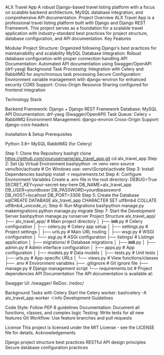 ALX Travel App
A robust Django-based travel listing platform with a focus on scalable backend architecture, MySQL database integration, and comprehensive API documentation.
Project Overview
ALX Travel App is a professional travel listing platform built with Django and Django REST Framework. This project serves as a foundation for a scalable travel application with industry-standard best practices for project structure, database configuration, and API documentation.
Key Features

Modular Project Structure: Organized following Django's best practices for maintainability and scalability
MySQL Database Integration: Robust database configuration with proper connection handling
API Documentation: Automated API documentation using Swagger/OpenAPI (drf-yasg)
Background Task Processing: Integration with Celery and RabbitMQ for asynchronous task processing
Secure Configuration: Environment variable management with django-environ for enhanced security
CORS Support: Cross-Origin Resource Sharing configured for frontend integration

Technology Stack

Backend Framework: Django + Django REST Framework
Database: MySQL
API Documentation: drf-yasg (Swagger/OpenAPI)
Task Queue: Celery + RabbitMQ
Environment Management: django-environ
Cross-Origin Support: django-cors-headers

Installation & Setup
Prerequisites

Python 3.8+
MySQL
RabbitMQ (for Celery)

Step 1: Clone the Repository
bashgit clone https://github.com/yourusername/alx_travel_app.git
cd alx_travel_app
Step 2: Set Up Virtual Environment
bashpython -m venv venv
source venv/bin/activate  # On Windows use: venv\Scripts\activate
Step 3: Install Dependencies
bashpip install -r requirements.txt
Step 4: Configure Environment Variables
Create a .env file in the root directory:
DEBUG=True
SECRET_KEY=your-secret-key-here
DB_NAME=alx_travel_app
DB_USER=yourdbuser
DB_PASSWORD=yourdbpassword
DB_HOST=localhost
DB_PORT=3306
Step 5: Create the Database
sqlCREATE DATABASE alx_travel_app CHARACTER SET utf8mb4 COLLATE utf8mb4_unicode_ci;
Step 6: Run Migrations
bashpython manage.py makemigrations
python manage.py migrate
Step 7: Start the Development Server
bashpython manage.py runserver
Project Structure
alx_travel_app/
├── alx_travel_app/          # Main project directory
│   ├── __init__.py          # Celery configuration
│   ├── celery.py            # Celery app setup
│   ├── settings.py          # Project settings
│   ├── urls.py              # Main URL routing
│   ├── wsgi.py              # WSGI configuration
│   └── asgi.py              # ASGI configuration
├── listings/                # Listings application
│   ├── migrations/          # Database migrations
│   ├── __init__.py
│   ├── admin.py             # Admin interface configuration
│   ├── apps.py              # App configuration
│   ├── models.py            # Data models
│   ├── tests.py             # Unit tests
│   ├── urls.py              # App-specific URLs
│   └── views.py             # View functions/classes
├── .env                     # Environment variables
├── .gitignore               # Git ignore file
├── manage.py                # Django management script
└── requirements.txt         # Project dependencies
API Documentation
The API documentation is available at:

Swagger UI: /swagger/
ReDoc: /redoc/

Background Tasks with Celery
Start the Celery worker:
bashcelery -A alx_travel_app worker -l info
Development Guidelines

Code Style: Follow PEP 8 guidelines
Documentation: Document all functions, classes, and complex logic
Testing: Write tests for all new features
Git Workflow: Use feature branches and pull requests

License
This project is licensed under the MIT License - see the LICENSE file for details.
Acknowledgements

Django project structure best practices
RESTful API design principles
Secure database configuration practices